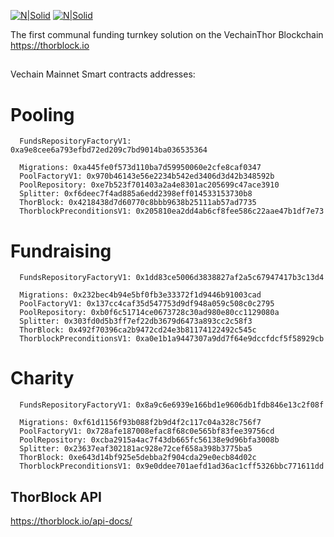 [![N|Solid](https://safehaven.io/files/tb-logo.png)](https://thorblock.io/)        [![N|Solid](https://safehaven.io/img/logo_color.png)](https://safehaven.io/)

The first communal funding turnkey solution on the VechainThor Blockchain
https://thorblock.io

##

Vechain Mainnet Smart contracts addresses:

# Pooling

```
  FundsRepositoryFactoryV1: 0xa9e8cee6a793efbd72ed209c7bd9014ba036535364
```
```
  Migrations: 0xa445fe0f573d110ba7d59950060e2cfe8caf0347
  PoolFactoryV1: 0x970b46143e56e2234b542ed3406d3d42b348592b
  PoolRepository: 0xe7b523f701403a2a4e8301ac205699c47ace3910
  Splitter: 0xf6deec7f4ad885a6edd2398eff014533153730b8
  ThorBlock: 0x4218438d7d60770c8bbb9638b25111ab57ad7735
  ThorblockPreconditionsV1: 0x205810ea2dd4ab6cf8fee586c22aae47b1df7e73  
```

# Fundraising

```
  FundsRepositoryFactoryV1: 0x1dd83ce5006d3838827af2a5c67947417b3c13d4
```
```  
  Migrations: 0x232bec4b94e5bf0fb3e33372f1d9446b91003cad
  PoolFactoryV1: 0x137cc4caf35d547753d9df948a059c508c0c2795
  PoolRepository: 0xb0f6c51714ce0673728c30ad980e80cc1129080a
  Splitter: 0x303fd0d5b3ff7ef22db3679d6473a893cc2c58f3
  ThorBlock: 0x492f70396ca2b9472cd24e3b81174122492c545c
  ThorblockPreconditionsV1: 0xa0e1b1a9447307a9dd7f64e9dccfdcf5f58929cb
```

# Charity

```
  FundsRepositoryFactoryV1: 0x8a9c6e6939e166bd1e9606db1fdb846e13c2f08f
```
```
  Migrations: 0xf61d1156f93b088f2b9d4f2c117c04a328c756f7
  PoolFactoryV1: 0x728afe187008efac8f68c0e565bf83fee39756cd
  PoolRepository: 0xcba2915a4ac7f43db665fc56138e9d96bfa3008b
  Splitter: 0x23637eaf302181ac928e72cef658a398b3775ba5
  ThorBlock: 0xe643d14bf925e5debba2f904cda29e0ecb84d02c
  ThorblockPreconditionsV1: 0x9e0ddee701aefd1ad36ac1cff5326bbc771611dd
```
  
  
## ThorBlock API

https://thorblock.io/api-docs/
